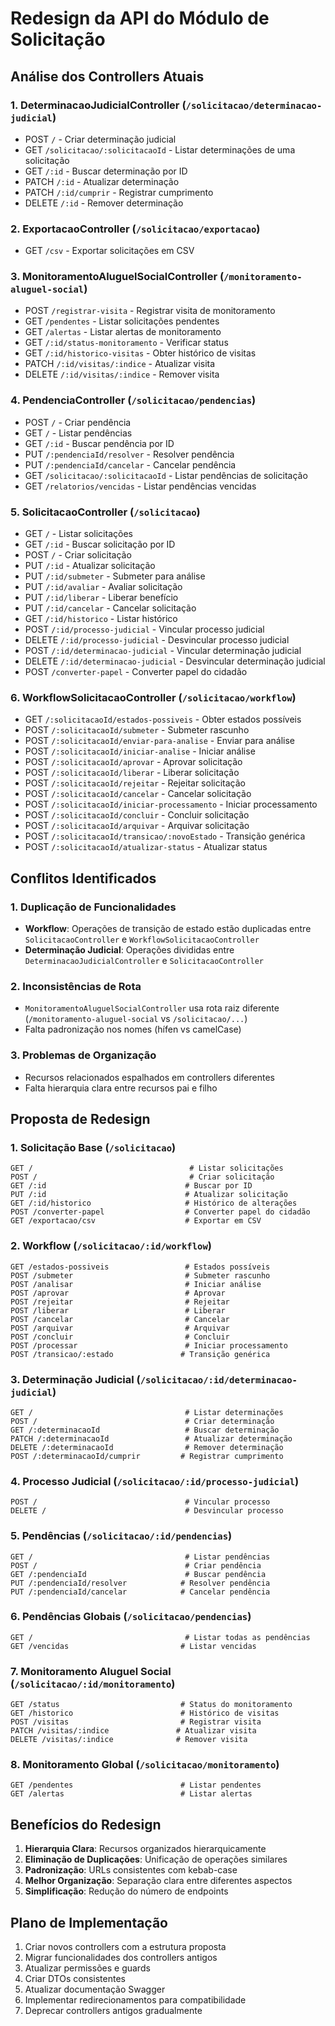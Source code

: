 # Redesign da API do Módulo de Solicitação

## Análise dos Controllers Atuais

### 1. DeterminacaoJudicialController (`/solicitacao/determinacao-judicial`)
- POST `/` - Criar determinação judicial
- GET `/solicitacao/:solicitacaoId` - Listar determinações de uma solicitação
- GET `/:id` - Buscar determinação por ID
- PATCH `/:id` - Atualizar determinação
- PATCH `/:id/cumprir` - Registrar cumprimento
- DELETE `/:id` - Remover determinação

### 2. ExportacaoController (`/solicitacao/exportacao`)
- GET `/csv` - Exportar solicitações em CSV

### 3. MonitoramentoAluguelSocialController (`/monitoramento-aluguel-social`)
- POST `/registrar-visita` - Registrar visita de monitoramento
- GET `/pendentes` - Listar solicitações pendentes
- GET `/alertas` - Listar alertas de monitoramento
- GET `/:id/status-monitoramento` - Verificar status
- GET `/:id/historico-visitas` - Obter histórico de visitas
- PATCH `/:id/visitas/:indice` - Atualizar visita
- DELETE `/:id/visitas/:indice` - Remover visita

### 4. PendenciaController (`/solicitacao/pendencias`)
- POST `/` - Criar pendência
- GET `/` - Listar pendências
- GET `/:id` - Buscar pendência por ID
- PUT `/:pendenciaId/resolver` - Resolver pendência
- PUT `/:pendenciaId/cancelar` - Cancelar pendência
- GET `/solicitacao/:solicitacaoId` - Listar pendências de solicitação
- GET `/relatorios/vencidas` - Listar pendências vencidas

### 5. SolicitacaoController (`/solicitacao`)
- GET `/` - Listar solicitações
- GET `/:id` - Buscar solicitação por ID
- POST `/` - Criar solicitação
- PUT `/:id` - Atualizar solicitação
- PUT `/:id/submeter` - Submeter para análise
- PUT `/:id/avaliar` - Avaliar solicitação
- PUT `/:id/liberar` - Liberar benefício
- PUT `/:id/cancelar` - Cancelar solicitação
- GET `/:id/historico` - Listar histórico
- POST `/:id/processo-judicial` - Vincular processo judicial
- DELETE `/:id/processo-judicial` - Desvincular processo judicial
- POST `/:id/determinacao-judicial` - Vincular determinação judicial
- DELETE `/:id/determinacao-judicial` - Desvincular determinação judicial
- POST `/converter-papel` - Converter papel do cidadão

### 6. WorkflowSolicitacaoController (`/solicitacao/workflow`)
- GET `/:solicitacaoId/estados-possiveis` - Obter estados possíveis
- POST `/:solicitacaoId/submeter` - Submeter rascunho
- POST `/:solicitacaoId/enviar-para-analise` - Enviar para análise
- POST `/:solicitacaoId/iniciar-analise` - Iniciar análise
- POST `/:solicitacaoId/aprovar` - Aprovar solicitação
- POST `/:solicitacaoId/liberar` - Liberar solicitação
- POST `/:solicitacaoId/rejeitar` - Rejeitar solicitação
- POST `/:solicitacaoId/cancelar` - Cancelar solicitação
- POST `/:solicitacaoId/iniciar-processamento` - Iniciar processamento
- POST `/:solicitacaoId/concluir` - Concluir solicitação
- POST `/:solicitacaoId/arquivar` - Arquivar solicitação
- POST `/:solicitacaoId/transicao/:novoEstado` - Transição genérica
- POST `/:solicitacaoId/atualizar-status` - Atualizar status

## Conflitos Identificados

### 1. Duplicação de Funcionalidades
- **Workflow**: Operações de transição de estado estão duplicadas entre `SolicitacaoController` e `WorkflowSolicitacaoController`
- **Determinação Judicial**: Operações divididas entre `DeterminacaoJudicialController` e `SolicitacaoController`

### 2. Inconsistências de Rota
- `MonitoramentoAluguelSocialController` usa rota raiz diferente (`/monitoramento-aluguel-social` vs `/solicitacao/...`)
- Falta padronização nos nomes (hífen vs camelCase)

### 3. Problemas de Organização
- Recursos relacionados espalhados em controllers diferentes
- Falta hierarquia clara entre recursos pai e filho

## Proposta de Redesign

### 1. Solicitação Base (`/solicitacao`)
```
GET /                                   # Listar solicitações
POST /                                  # Criar solicitação
GET /:id                               # Buscar por ID
PUT /:id                               # Atualizar solicitação
GET /:id/historico                     # Histórico de alterações
POST /converter-papel                  # Converter papel do cidadão
GET /exportacao/csv                    # Exportar em CSV
```

### 2. Workflow (`/solicitacao/:id/workflow`)
```
GET /estados-possiveis                 # Estados possíveis
POST /submeter                         # Submeter rascunho
POST /analisar                         # Iniciar análise
POST /aprovar                          # Aprovar
POST /rejeitar                         # Rejeitar
POST /liberar                          # Liberar
POST /cancelar                         # Cancelar
POST /arquivar                         # Arquivar
POST /concluir                         # Concluir
POST /processar                        # Iniciar processamento
POST /transicao/:estado               # Transição genérica
```

### 3. Determinação Judicial (`/solicitacao/:id/determinacao-judicial`)
```
GET /                                  # Listar determinações
POST /                                 # Criar determinação
GET /:determinacaoId                   # Buscar determinação
PATCH /:determinacaoId                 # Atualizar determinação
DELETE /:determinacaoId                # Remover determinação
POST /:determinacaoId/cumprir         # Registrar cumprimento
```

### 4. Processo Judicial (`/solicitacao/:id/processo-judicial`)
```
POST /                                 # Vincular processo
DELETE /                               # Desvincular processo
```

### 5. Pendências (`/solicitacao/:id/pendencias`)
```
GET /                                  # Listar pendências
POST /                                 # Criar pendência
GET /:pendenciaId                      # Buscar pendência
PUT /:pendenciaId/resolver            # Resolver pendência
PUT /:pendenciaId/cancelar            # Cancelar pendência
```

### 6. Pendências Globais (`/solicitacao/pendencias`)
```
GET /                                  # Listar todas as pendências
GET /vencidas                         # Listar vencidas
```

### 7. Monitoramento Aluguel Social (`/solicitacao/:id/monitoramento`)
```
GET /status                           # Status do monitoramento
GET /historico                        # Histórico de visitas
POST /visitas                         # Registrar visita
PATCH /visitas/:indice               # Atualizar visita
DELETE /visitas/:indice              # Remover visita
```

### 8. Monitoramento Global (`/solicitacao/monitoramento`)
```
GET /pendentes                        # Listar pendentes
GET /alertas                          # Listar alertas
```

## Benefícios do Redesign

1. **Hierarquia Clara**: Recursos organizados hierarquicamente
2. **Eliminação de Duplicações**: Unificação de operações similares
3. **Padronização**: URLs consistentes com kebab-case
4. **Melhor Organização**: Separação clara entre diferentes aspectos
5. **Simplificação**: Redução do número de endpoints

## Plano de Implementação

1. Criar novos controllers com a estrutura proposta
2. Migrar funcionalidades dos controllers antigos
3. Atualizar permissões e guards
4. Criar DTOs consistentes
5. Atualizar documentação Swagger
6. Implementar redirecionamentos para compatibilidade
7. Deprecar controllers antigos gradualmente

